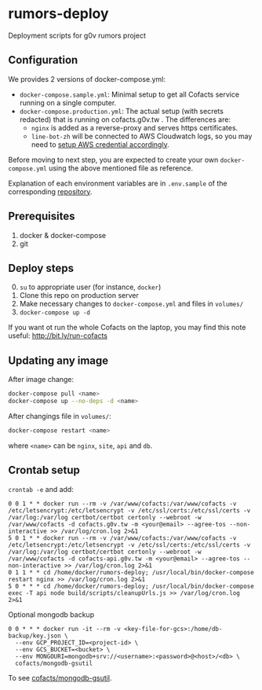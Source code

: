 # rumors-deploy

Deployment scripts for g0v rumors project

## Configuration

We provides 2 versions of docker-compose.yml:

- `docker-compose.sample.yml`: Minimal setup to get all Cofacts service running on a single computer.
- `docker-compose.production.yml`: The actual setup (with secrets redacted) that is running on cofacts.g0v.tw . The differences are:
  - `nginx` is added as a reverse-proxy and serves https certificates.
  - `line-bot-zh` will be connected to AWS Cloudwatch logs, so you may need to [setup AWS credential accordingly](https://wdullaer.com/blog/2016/02/28/pass-credentials-to-the-awslogs-docker-logging-driver-on-ubuntu/).

Before moving to next step, you are expected to create your own `docker-compose.yml` using the above mentioned file as reference.

Explanation of each environment variables are in `.env.sample` of the corresponding [repository](https://github.com/cofacts/).

## Prerequisites

1. docker & docker-compose
2. git

## Deploy steps

0. `su` to appropriate user (for instance, `docker`)
1. Clone this repo on production server
2. Make necessary changes to `docker-compose.yml` and files in `volumes/`
3. `docker-compose up -d`

If you want ot run the whole Cofacts on the laptop, you may find this note useful:
<http://bit.ly/run-cofacts>

## Updating any image

After image change:

```bash
docker-compose pull <name>
docker-compose up --no-deps -d <name>
```

After changings file in `volumes/`:

```bash
docker-compose restart <name>
```

where `<name>` can be `nginx`, `site`, `api` and `db`.

## Crontab setup

`crontab -e` and add:

```text
0 0 1 * * docker run --rm -v /var/www/cofacts:/var/www/cofacts -v /etc/letsencrypt:/etc/letsencrypt -v /etc/ssl/certs:/etc/ssl/certs -v /var/log:/var/log certbot/certbot certonly --webroot -w /var/www/cofacts -d cofacts.g0v.tw -m <your@email> --agree-tos --non-interactive >> /var/log/cron.log 2>&1
5 0 1 * * docker run --rm -v /var/www/cofacts:/var/www/cofacts -v /etc/letsencrypt:/etc/letsencrypt -v /etc/ssl/certs:/etc/ssl/certs -v /var/log:/var/log certbot/certbot certonly --webroot -w /var/www/cofacts -d cofacts-api.g0v.tw -m <your@email> --agree-tos --non-interactive >> /var/log/cron.log 2>&1
0 1 1 * * cd /home/docker/rumors-deploy; /usr/local/bin/docker-compose restart nginx >> /var/log/cron.log 2>&1
5 0 * * * cd /home/docker/rumors-deploy; /usr/local/bin/docker-compose exec -T api node build/scripts/cleanupUrls.js >> /var/log/cron.log 2>&1
```

Optional mongodb backup

```text
0 0 * * * docker run -it --rm -v <key-file-for-gcs>:/home/db-backup/key.json \
  --env GCP_PROJECT_ID=<project-id> \
  --env GCS_BUCKET=<bucket> \
  --env MONGOURI=mongodb+srv://<username>:<password>@<host>/<db> \
  cofacts/mongodb-gsutil
```

To see [cofacts/mongodb-gsutil](https://github.com/cofacts/mongodb-gsutil).
